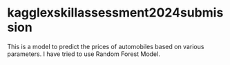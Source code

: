 # kagglexskillassessment2024submission
This is a model to predict the prices of automobiles based on various parameters. I have tried to use Random Forest Model.
